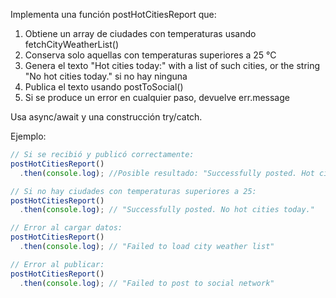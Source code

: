 Implementa una función postHotCitiesReport que:

1. Obtiene un array de ciudades con temperaturas usando fetchCityWeatherList()
2. Conserva solo aquellas con temperaturas superiores a 25 °C
3. Genera el texto "Hot cities today:" with a list of such cities, or the string "No hot cities today." si no hay ninguna
4. Publica el texto usando postToSocial()
5. Si se produce un error en cualquier paso, devuelve err.message

Usa async/await y una construcción try/catch.

Ejemplo:

```js
// Si se recibió y publicó correctamente:
postHotCitiesReport()
  .then(console.log); //Posible resultado: "Successfully posted. Hot cities today: Madrid, Cairo, Bangkok"

// Si no hay ciudades con temperaturas superiores a 25:
postHotCitiesReport()
  .then(console.log); // "Successfully posted. No hot cities today."

// Error al cargar datos:
postHotCitiesReport()
  .then(console.log); // "Failed to load city weather list"

// Error al publicar:
postHotCitiesReport()
  .then(console.log); // "Failed to post to social network"
```